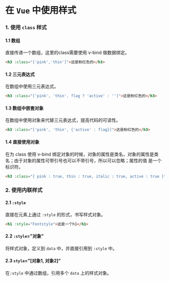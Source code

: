 # 在 `Vue` 中使用样式

### 1. 使用 `class` 样式

#### 1.1 数组

直接传递一个数组，这里的class需要使用 v-bind 做数据绑定。

```html
<h3 :class="['pink','thin']">这是粉红色的</h3>
```

#### 1.2 三元表达式

在数组中使用三元表达式。

```html
<h3 :class="['pink', 'thin', flag ? 'active' : '']">这是粉红色的</h3>
```

#### 1.3 数组中嵌套对象

在数组中使用对象来代替三元表达式，提高代码的可读性。

```html
<h3 :class="['pink', 'thin', {'active' : flag}]">这是粉红色的</h3>
```

#### 1.4 直接使用对象

在为 class 使用 v-bind 绑定对象的时候，对象的属性是类名，对象的属性是类名；由于对象的属性可带引号也可以不带引号，所以可以忽略；属性的值 是一个标识符。

```html
<h3 :class="{ pink : true, thin : true, italic : true, active : true }">这是粉红色的</h3>
```



### 2. 使用内联样式

#### 2.1  `:style`

直接在元素上通过 `:style` 的形式，书写样式对象。

```html
<h1 :style="Fontstyle">这是一个h1</h1>
```

#### 2.2  `:style`="对象"

将样式对象，定义到 `data` 中，并直接引用到 `:style` 中。

#### 2.3 `style`="[对象1, 对象2]"

在`:style` 中通过数组，引用多个 `data` 上的样式对象。

